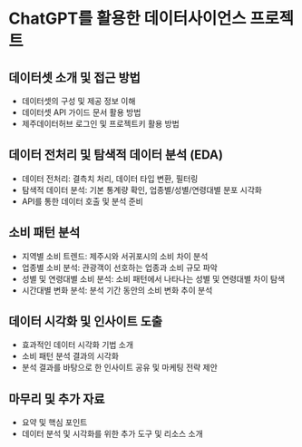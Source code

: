 # ChatGPT를 활용한 데이터사이언스 프로젝트

## 데이터셋 소개 및 접근 방법

- 데이터셋의 구성 및 제공 정보 이해
- 데이터셋 API 가이드 문서 활용 방법
- 제주데이터허브 로그인 및 프로젝트키 활용 방법

## 데이터 전처리 및 탐색적 데이터 분석 (EDA)

- 데이터 전처리: 결측치 처리, 데이터 타입 변환, 필터링
- 탐색적 데이터 분석: 기본 통계량 확인, 업종별/성별/연령대별 분포 시각화
- API를 통한 데이터 호출 및 분석 준비

## 소비 패턴 분석

- 지역별 소비 트렌드: 제주시와 서귀포시의 소비 차이 분석
- 업종별 소비 분석: 관광객이 선호하는 업종과 소비 규모 파악
- 성별 및 연령대별 소비 분석: 소비 패턴에서 나타나는 성별 및 연령대별 차이 탐색
- 시간대별 변화 분석: 분석 기간 동안의 소비 변화 추이 분석

## 데이터 시각화 및 인사이트 도출

- 효과적인 데이터 시각화 기법 소개
- 소비 패턴 분석 결과의 시각화
- 분석 결과를 바탕으로 한 인사이트 공유 및 마케팅 전략 제안

## 마무리 및 추가 자료

- 요약 및 핵심 포인트
- 데이터 분석 및 시각화를 위한 추가 도구 및 리소스 소개
